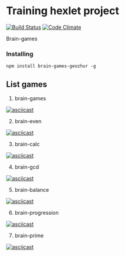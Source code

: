 Training hexlet project
======================

[![Build Status](https://travis-ci.org/geozhur/project-lvl1-s340.svg?branch=master)](https://travis-ci.org/geozhur/project-lvl1-s340)
[![Code Climate](https://codeclimate.com/github/geozhur/project-lvl1-s340/badges/gpa.svg)](https://codeclimate.com/github/geozhur/project-lvl1-s340)

Brain-games

### Installing

```
npm install brain-games-geozhur -g
```

## List games

1. brain-games

[![asciicast](https://asciinema.org/a/l7rKnTaWi9cKF7tbBuKxg1QTB.png)](https://asciinema.org/a/l7rKnTaWi9cKF7tbBuKxg1QTB)

2. brain-even

[![asciicast](https://asciinema.org/a/cEERqy3LWGoqktEYcPLJ6cwlX.png)](https://asciinema.org/a/cEERqy3LWGoqktEYcPLJ6cwlX)

3. brain-calc

[![asciicast](https://asciinema.org/a/JwIxp5Sz2nAaHqeROMBKTYW9X.png)](https://asciinema.org/a/JwIxp5Sz2nAaHqeROMBKTYW9X)

4. brain-gcd

[![asciicast](https://asciinema.org/a/C1KCE2uad22I5xhpTcn9dP4yi.png)](https://asciinema.org/a/C1KCE2uad22I5xhpTcn9dP4yi)

5. brain-balance

[![asciicast](https://asciinema.org/a/ktgqru8yDqexPySElc6z8j3xY.png)](https://asciinema.org/a/ktgqru8yDqexPySElc6z8j3xY)

6. brain-progression

[![asciicast](https://asciinema.org/a/q1lewknBLbx8hIE7attwPC2xG.png)](https://asciinema.org/a/q1lewknBLbx8hIE7attwPC2xG)

7. brain-prime

[![asciicast](https://asciinema.org/a/CIBEFOxqTdbTMelPKlIL1hxIx.png)](https://asciinema.org/a/CIBEFOxqTdbTMelPKlIL1hxIx)

